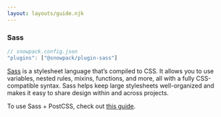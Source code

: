 ```yaml
---
layout: layouts/guide.njk
---
```


### Sass

```js
// snowpack.config.json
"plugins": ["@snowpack/plugin-sass"]
```

[Sass](https://www.sass-lang.com/) is a stylesheet language that’s compiled to CSS. It allows you to use variables, nested rules, mixins, functions, and more, all with a fully CSS-compatible syntax. Sass helps keep large stylesheets well-organized and makes it easy to share design within and across projects.

To use Sass + PostCSS, check out [this guide](https://zellwk.com/blog/eleventy-snowpack-sass-postcss/).
